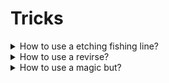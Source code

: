 # Tricks

<details>
  <summary>How to use a etching fishing line?</summary>

Turn on emotionally and return back an interlocutor to a normal emotional state. Firstly, need to demonstrate emotionally that you understand the person and after that return him in normal state.

</details>

<details>
  <summary>How to use a revirse?</summary>

About 70% decisions of the negotiations are base on the loosing fear instead of wishes to get. Turn on a focus on negative result.

</details>

<details>
  <summary>How to use a magic but?</summary>

When need to reject something and want to smooth out reaction it is possible to add argument that suggestion would be possible if something happens.

</details>
